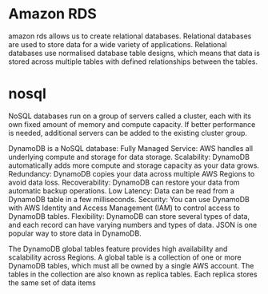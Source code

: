 # Amazon RDS 
amazon rds allows us to create relational databases. 
Relational databases are used to store data for a wide variety of applications. Relational databases use normalised database table designs, which means that data is stored across multiple tables with defined relationships between the tables.

# nosql
NoSQL databases run on a group of servers called a cluster, each with its own fixed amount of memory and compute capacity. If better performance is needed, additional servers can be added to the existing cluster group.
 
DynamoDB is a NoSQL database: 
Fully Managed Service: AWS handles all underlying compute and storage for data storage.
Scalability: DynamoDB automatically adds more compute and storage capacity as your data grows.
Redundancy: DynamoDB copies your data across multiple AWS Regions to avoid data loss.
Recoverability: DynamoDB can restore your data from automatic backup operations.
Low Latency: Data can be read from a DynamoDB table in a few milliseconds.
Security: You can use DynamoDB with AWS Identity and Access Management (IAM) to control access to DynamoDB tables.
Flexibility: DynamoDB can store several types of data, and each record can have varying numbers and types of data. JSON is one popular way to store data in DynamoDB.

The DynamoDB global tables feature provides high availability and scalability across Regions. A global table is a collection of one or more DynamoDB tables, which must all be owned by a single AWS account. The tables in the collection are also known as replica tables. Each replica stores the same set of data items

